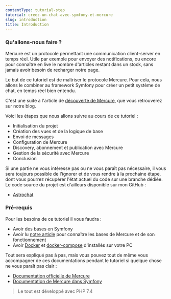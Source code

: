 ```yaml
---
contentType: tutorial-step
tutorial: creez-un-chat-avec-symfony-et-mercure
slug: introduction
title: Introduction
---
```

### Qu'allons-nous faire ?

Mercure est un protocole permettant une communication client-server en temps réel. Utile par exemple pour envoyer des notifications, ou encore pour connaître en live le nombre d'articles restant dans un stock, sans jamais avoir besoin de recharger notre page.

Le but de ce tutoriel est de maîtriser le protocole Mercure. Pour cela, nous allons le combiner au framework Symfony pour créer un petit système de chat, en temps réel bien entendu.

C'est une suite à l'article de [découverte de Mercure](https://blog.eleven-labs.com/fr/a-la-decouverte-de-mercure/), que vous retrouverez sur notre blog.

Voici les étapes que nous allons suivre au cours de ce tutoriel :
-   Initialisation du projet
-   Création des vues et de la logique de base
-   Envoi de messages
-   Configuration de Mercure
-   Discovery, abonnement et publication avec Mercure
-   Gestion de la sécurité avec Mercure
-   Conclusion

Si une partie ne vous intéresse pas ou ne vous paraît pas nécessaire, il vous sera toujours possible de l'ignorer et de vous rendre à la prochaine étape, dont vous pourrez récupérer l'état actuel du code sur une branche dédiée.
Le code source du projet est d'ailleurs disponible sur mon GitHub : 
-   [Astrochat](https://github.com/ArthurJCQ/astrochat)


### Pré-requis

Pour les besoins de ce tutoriel il vous faudra :

- Avoir des bases en Symfony
- Avoir lu [notre article](https://blog.eleven-labs.com/) pour connaître les bases de Mercure et de son fonctionnement
- Avoir [Docker](https://docs.docker.com/desktop/) et [docker-compose](https://docs.docker.com/compose/install/) d'installés sur votre PC

Tout sera expliqué pas à pas, mais vous pouvez tout de même vous accompagner de ces documentations pendant le tutoriel si quelque chose ne vous paraît pas clair :
-   [Documentation officielle de Mercure](https://mercure.rocks/docs)
-   [Documentation de Mercure dans Symfony](https://symfony.com/doc/current/mercure.html)

> Le tout est développé avec PHP 7.4